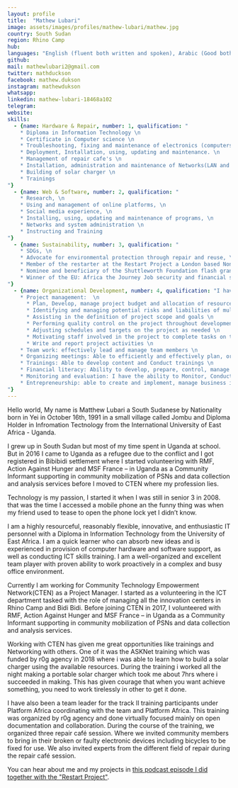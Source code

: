 ```yaml
---
layout: profile
title:  "Mathew Lubari"
image: assets/images/profiles/mathew-lubari/mathew.jpg
country: South Sudan
region: Rhino Camp
hub: 
languages: "English (fluent both written and spoken), Arabic (Good both written and spoken), Kakwa (Native)"
github: 
mail: mathewlubari2@gmail.com
twitter: mathduckson
facebook: mathew.dukson
instagram: mathewdukson
whatsapp: 
linkedin: mathew-lubari-18468a102
telegram: 
website: 
skills:
  - {name: Hardware & Repair, number: 1, qualification: "
    * Diploma in Information Technology \n
    * Certificate in Computer science \n
    * Troubleshooting, fixing and maintenance of electronics (computers, mobile phones, solar lanterns etc.) \n
    * Deployment, Installation, using, updating and maintenance. \n
    * Management of repair cafe's \n
    * Installation, administration and maintenance of Networks(LAN and WLAN) systems \n
    * Building of solar charger \n
    * Trainings
"}
  - {name: Web & Software, number: 2, qualification: "
    * Research, \n
    * Using and management of online platforms, \n
    * Social media experience, \n
    * Installing, using, updating and maintenance of programs, \n
    * Networks and system administration \n
    * Instructing and Training
"}
  - {name: Sustainability, number: 3, qualification: "
    * SDGs, \n
    * Advocate for environmental protection through repair and reuse, \n
    * Member of the restarter at the Restart Project a London based Non-profit Organization advocating for repair and reuse \n
    * Nominee and beneficiary of the Shuttleworth Foundation flash grants \n
    * Winner of the EU: Africa the Journey Job security and financial services category award
"}
  - {name: Organizational Development, number: 4, qualification: "I have over 3 years experience in the following areas: \n \n
    * Project management:  \n
      * Plan, Develop, manage project budget and allocation of resources, \n
      * Identifying and managing potential risks and liabilities of multiple projects, \n
      * Assisting in the definition of project scope and goals \n
      * Performing quality control on the project throughout development to maintain the standards expected \n
      * Adjusting schedules and targets on the project as needed \n
      * Motivating staff involved in the project to complete tasks on time \n
      * Write and report project activities \n
    * Team work: effectively lead and manage team members \n
    * Organizing meetings: Able to efficiently and effectively plan, organize and conduct meetings. \n
    * Trainings: Able to develop content and Conduct trainings \n
    * Financial literacy: Ability to develop, prepare, control, manage and report. \n
    * Monitoring and evaluation: I have the ability to Monitor, Conduct project review and report on project implementation. \n
    * Entrepreneurship: able to create and implement, manage business ideas \n
"}
---
```



Hello world,
My name is Matthew Lubari a South Sudanese by Nationality born in Yei in October 16th, 1991 in a small village called Jombu and Diploma Holder in Infromation Tectnology from the International University of East Africa - Uganda. 

I grew up in South Sudan but most of my time spent in Uganda at school. But in 2016 I came to Uganda as a refugee due to the conflict and I got registered in Bibibidi settlement where I started volunteering with RMF, Action Against Hunger and MSF France – in Uganda as a Community Informant supporting in community mobilization of PSNs and data collection and analysis services before I moved to CTEN where my profession lies.

Technology is my passion, I started it when I was still in senior 3 in 2008. that was the time I accessed a mobile phone an the funny thing was when my friend used to tease to open the phone lock yet I didn’t know.

I am a highly resourceful, reasonably flexible, innovative, and enthusiastic IT personnel with a Diploma in Information Technology from the University of East Africa. I am a quick learner who can absorb new ideas and is experienced in provision of computer hardware and software support, as well as conducting ICT skills training. I am a well-organized and excellent team player with proven ability to work proactively in a complex and busy office environment.

Currently I am working for Community Technology Empowerment Network(CTEN) as a Project Manager. I started as a volunteering in the ICT department tasked with the role of managing all the innovation centers in Rhino Camp and Bidi Bidi. Before joining CTEN in 2017, I volunteered with RMF, Action Against Hunger and MSF France – in Uganda as a Community Informant supporting in community mobilization of PSNs and data collection and analysis services.

Working with CTEN has given me great opportunities like trainings and Networking with others. 
One of it was the ASKNet training which was funded by r0g agency in 2018 where i was able to learn how to build a solar charger using the available resources. During the training i worked all the night making a portable solar charger which took me about 7hrs where i succeeded in making. This has given courage that when you want achieve something, you need to work tirelessly in other to get it done.

I have also been a team leader for the track II training participants under Platform Africa coordinating with the team and Platform Africa. This training was organized by r0g agency and done virtually focused mainly on open documentation and collaboration. 
During the course of the training, we organized three repair café session. Where we invited community members to bring in their broken or faulty electronic devices including bicycles to be fixed for use. We also invited experts from the different field of repair during the repair café session.

You can hear about me and my projects in [this podcast episode I did together with the "Restart Project"](https://therestartproject.org/podcast/refugee-repair/). 
